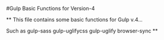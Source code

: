 #Gulp Basic Functions for Version-4

**
This file contains some basic functions for Gulp v.4...

Such as 
  gulp-sass
  gulp-uglifycss
  gulp-uglify
  browser-sync
**